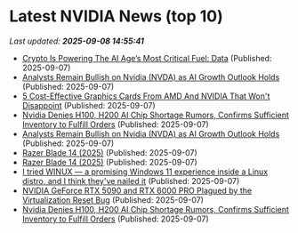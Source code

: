 # Latest NVIDIA News (top 10)
_Last updated: **2025-09-08 14:55:41**_

- [Crypto Is Powering The AI Age’s Most Critical Fuel: Data](https://www.forbes.com/sites/digital-assets/2025/09/07/crypto-is-powering-the-ai-ages-most-critical-fuel-data/) (Published: 2025-09-07)
- [Analysts Remain Bullish on Nvidia (NVDA) as AI Growth Outlook Holds](https://biztoc.com/x/27db10857f5a4fa9) (Published: 2025-09-07)
- [5 Cost-Effective Graphics Cards From AMD And NVIDIA That Won't Disappoint](https://www.bgr.com/1958012/affordable-graphics-cards-on-amazon-amd-and-nvidia/) (Published: 2025-09-07)
- [Nvidia Denies H100, H200 AI Chip Shortage Rumors, Confirms Sufficient Inventory to Fulfill Orders](https://biztoc.com/x/0441c8716b87b83f) (Published: 2025-09-07)
- [Analysts Remain Bullish on Nvidia (NVDA) as AI Growth Outlook Holds](https://consent.yahoo.com/v2/collectConsent?sessionId=1_cc-session_6f5d77e4-9f88-4f3d-8991-25ca6fac0f85) (Published: 2025-09-07)
- [Razer Blade 14 (2025)](https://me.pcmag.com/en/laptops/32107/razer-blade-14-2025) (Published: 2025-09-07)
- [Razer Blade 14 (2025)](https://uk.pcmag.com/laptops/159947/razer-blade-14-2025) (Published: 2025-09-07)
- [I tried WINUX — a promising Windows 11 experience inside a Linux distro, and I think they've nailed it](https://www.windowscentral.com/software-apps/i-tried-winux-promising-a-windows-11-experience-on-linux) (Published: 2025-09-07)
- [NVIDIA GeForce RTX 5090 and RTX 6000 PRO Plagued by the Virtualization Reset Bug](https://www.techpowerup.com/340754/nvidia-geforce-rtx-5090-and-rtx-6000-pro-plagued-by-the-virtualization-reset-bug) (Published: 2025-09-07)
- [Nvidia Denies H100, H200 AI Chip Shortage Rumors, Confirms Sufficient Inventory to Fulfill Orders](https://finance.yahoo.com/news/nvidia-denies-h100-h200-ai-135706413.html) (Published: 2025-09-07)
